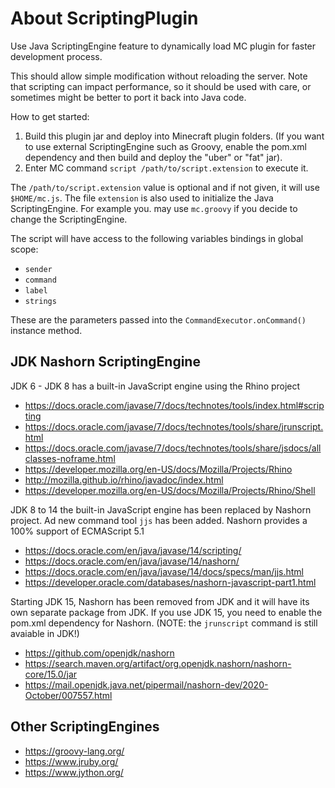 # About ScriptingPlugin

Use Java ScriptingEngine feature to dynamically load MC plugin for faster development process.

This should allow simple modification without reloading the server. Note that scripting can 
impact performance, so it should be used with care, or sometimes might be better to port it back
into Java code.

How to get started:

1. Build this plugin jar and deploy into Minecraft plugin folders. 
   (If you want to use external ScriptingEngine such as Groovy, enable the pom.xml dependency and
   then build and deploy the "uber" or "fat" jar).
2. Enter MC command `script /path/to/script.extension` to execute it.

The `/path/to/script.extension` value is optional and if not given, it will use `$HOME/mc.js`.
The file `extension` is also used to initialize the Java ScriptingEngine. For example you.
may use `mc.groovy` if you decide to change the ScriptingEngine.

The script will have access to the following variables bindings in global scope:

* `sender`
* `command`
* `label`
* `strings`

These are the parameters passed into the `CommandExecutor.onCommand()` instance method.

## JDK Nashorn ScriptingEngine

JDK 6 - JDK 8 has a built-in JavaScript engine using the Rhino project

* https://docs.oracle.com/javase/7/docs/technotes/tools/index.html#scripting
* https://docs.oracle.com/javase/7/docs/technotes/tools/share/jrunscript.html
* https://docs.oracle.com/javase/7/docs/technotes/tools/share/jsdocs/allclasses-noframe.html
* https://developer.mozilla.org/en-US/docs/Mozilla/Projects/Rhino
* http://mozilla.github.io/rhino/javadoc/index.html
* https://developer.mozilla.org/en-US/docs/Mozilla/Projects/Rhino/Shell

JDK 8 to 14 the built-in JavaScript engine has been replaced by Nashorn project. 
Ad new command tool `jjs` has been added. Nashorn provides a 100% support of ECMAScript 5.1
* https://docs.oracle.com/en/java/javase/14/scripting/
* https://docs.oracle.com/en/java/javase/14/nashorn/
* https://docs.oracle.com/en/java/javase/14/docs/specs/man/jjs.html
* https://developer.oracle.com/databases/nashorn-javascript-part1.html

Starting JDK 15, Nashorn has been removed from JDK and it will have its own separate 
package from JDK. If you use JDK 15, you need to enable the pom.xml dependency for Nashorn. (NOTE: the `jrunscript` command is still avaiable in JDK!)
* https://github.com/openjdk/nashorn
* https://search.maven.org/artifact/org.openjdk.nashorn/nashorn-core/15.0/jar
* https://mail.openjdk.java.net/pipermail/nashorn-dev/2020-October/007557.html

## Other ScriptingEngines

* https://groovy-lang.org/
* https://www.jruby.org/
* https://www.jython.org/

